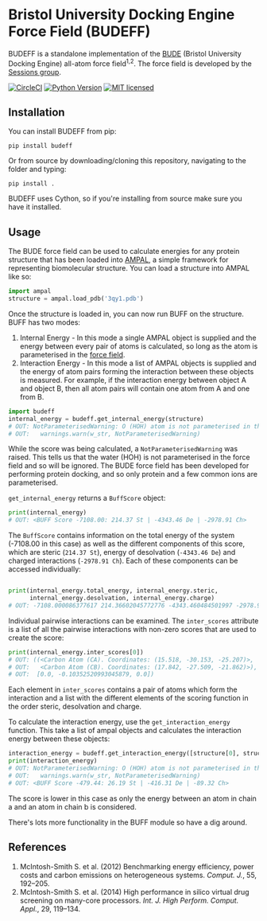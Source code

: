 # Bristol University Docking Engine Force Field (BUDEFF)

BUDEFF is a standalone implementation of the
[BUDE](http://www.bristol.ac.uk/biochemistry/research/bude/) (Bristol University
 Docking Engine) all-atom force field<sup>1,2</sup>. The force field is developed by the [Sessions
group](http://www.bris.ac.uk/biochemistry/people/richard-b-sessions/index.html).

[![CircleCI](https://circleci.com/gh/isambard-uob/budeff/tree/master.svg?style=shield)](https://circleci.com/gh/isambard-uob/budeff/)
[![Python Version](https://img.shields.io/badge/python-3.5%2C%203.6-lightgrey.svg)]()
[![MIT licensed](https://img.shields.io/badge/license-MIT-blue.svg)](https://github.com/isambard-uob/budeff/blob/master/LICENSE)

## Installation

You can install BUDEFF from pip:

`pip install budeff`

Or from source by downloading/cloning this repository, navigating to the folder
and typing:

`pip install .`

BUDEFF uses Cython, so if you're installing from source make sure you have it
installed.

## Usage

The BUDE force field can be used to calculate energies for any protein structure
that has been loaded into [AMPAL](https://github.com/isambard-uob/ampal/), a
simple framework for representing biomolecular structure. You can load a
structure into AMPAL like so:

```Python
import ampal
structure = ampal.load_pdb('3qy1.pdb')
```

Once the structure is loaded in, you can now run BUFF on the structure. BUFF has
two modes:

1. Internal Energy - In this mode a single AMPAL object is supplied and the
   energy between every pair of atoms is calculated, so long as the atom is parameterised in
   the [force field](
   https://github.com/isambard-uob/budeff/tree/master/src/budeff/force_fields/).
1. Interaction Energy - In this mode a list of AMPAL objects is supplied and the
   energy of atom pairs forming the interaction between these objects is
   measured. For example, if the interaction energy between object A and object
   B, then all atom pairs will contain one atom from A and one from B.

```Python
import budeff
internal_energy = budeff.get_internal_energy(structure)
# OUT: NotParameterisedWarning: O (HOH) atom is not parameterised in the selected residue force field.
# OUT:   warnings.warn(w_str, NotParameterisedWarning)
```

While the score was being calculated, a `NotParameterisedWarning` was raised.
This tells us that the water (HOH) is not parameterised in the force field and
so will be ignored. The BUDE force field has been developed for performing
protein docking, and so only protein and a few common ions are parameterised.

`get_internal_energy` returns a `BuffScore` object:

```Python
print(internal_energy)
# OUT: <BUFF Score -7108.00: 214.37 St | -4343.46 De | -2978.91 Ch>
```

The `BuffScore` contains information on the total energy of the system (-7108.00
in this case) as well as the different components of this score, which are
steric (`214.37 St`), energy of desolvation (`-4343.46 De`) and charged
interactions (`-2978.91 Ch`). Each of these components can be accessed
individually:

```Python

print(internal_energy.total_energy, internal_energy.steric,
      internal_energy.desolvation, internal_energy.charge)
# OUT: -7108.000086377617 214.36602045772776 -4343.460484501997 -2978.905622333365
```

Individual pairwise interactions can be examined. The `inter_scores` attribute
is a list of all the pairwise interactions with non-zero scores that are used to
create the score:

```Python
print(internal_energy.inter_scores[0])
# OUT: ((<Carbon Atom (CA). Coordinates: (15.518, -30.153, -25.207)>,
# OUT:   <Carbon Atom (CB). Coordinates: (17.842, -27.509, -21.862)>),
# OUT:  [0.0, -0.10352520993045879, 0.0])
```

Each element in `inter_scores` contains a pair of atoms which form the
interaction and a list with the different elements of the scoring function in
the order steric, desolvation and charge.

To calculate the interaction energy, use the `get_interaction_energy` function.
This take a list of ampal objects and calculates the interaction energy between
these objects:

```Python
interaction_energy = budeff.get_interaction_energy([structure[0], structure[1]])
print(interaction_energy)
# OUT: NotParameterisedWarning: O (HOH) atom is not parameterised in the selected residue force field.
# OUT:   warnings.warn(w_str, NotParameterisedWarning)
# OUT: <BUFF Score -479.44: 26.19 St | -416.31 De | -89.32 Ch>
```

The score is lower in this case as only the energy between an atom in chain a
and an atom in chain b is considered.

There's lots more functionality in the BUFF module so have a dig around.

## References

1. McIntosh-Smith S. et al. (2012) Benchmarking energy efficiency, power costs
   and carbon emissions on heterogeneous systems. *Comput. J.*, 55, 192–205.
2. McIntosh-Smith S. et al. (2014) High performance in silico virtual drug
   screening on many-core processors. *Int. J. High Perform. Comput. Appl.*, 29,
   119–134.
